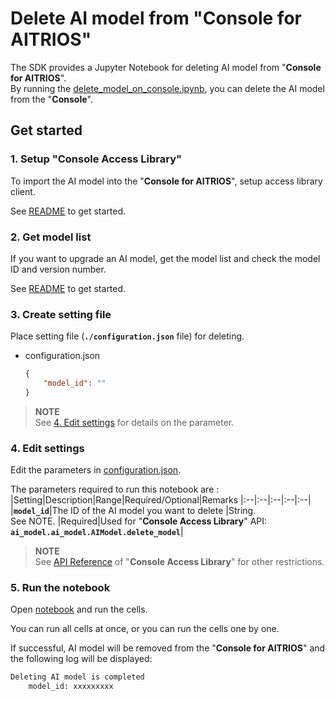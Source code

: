 # Delete AI model from "**Console for AITRIOS**"
The SDK provides a Jupyter Notebook for deleting AI model from "**Console for AITRIOS**". <br>
By running the [delete_model_on_console.ipynb](./delete_model_on_console.ipynb), you can delete the AI model from the "**Console**".

## Get started
### 1. Setup "**Console Access Library**"
To import the AI model into the "**Console for AITRIOS**", setup access library client.

See [README](./../../../_common/set_up_console_client/README.md) to get started.

### 2. Get model list
If you want to upgrade an AI model, get the model list and check the model ID and version number.

See [README](./../get_model_list/README.md) to get started.

### 3. Create setting file
Place setting file (**`./configuration.json`** file) for deleting. 
- configuration.json
    ```json
	{
		"model_id": ""
	}
    ```
> **NOTE**<br>
> See [4. Edit settings](#4-edit-settings) for details on the parameter.

### 4. Edit settings
Edit the parameters in [configuration.json](./configuration.json).

The parameters required to run this notebook are :
|Setting|Description|Range|Required/Optional|Remarks
|:--|:--|:--|:--|:--|
|**`model_id`**|The ID of the AI model you want to delete |String. <br>See NOTE. |Required|Used for "**Console Access Library**" API:<br>**`ai_model.ai_model.AIModel.delete_model`**|

> **NOTE**<br>
> See [API Reference](https://developer.aitrios.sony-semicon.com/en/edge-ai-sensing/guides/) of "**Console Access Library**" for other restrictions.

### 5. Run the notebook
Open [notebook](./delete_model_on_console.ipynb) and run the cells.

You can run all cells at once, or you can run the cells one by one.

If successful, AI model will be removed from the "**Console for AITRIOS**" and the following log will be displayed:
```bash
Deleting AI model is completed 
	model_id: xxxxxxxxx
```

